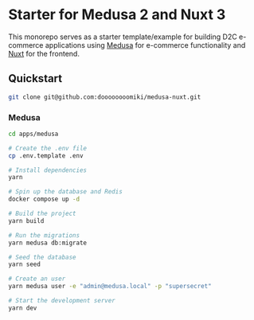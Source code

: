 # Starter for Medusa 2 and Nuxt 3

This monorepo serves as a starter template/example for building D2C e-commerce applications using [Medusa](https://medusajs.com/) for e-commerce functionality and [Nuxt](https://nuxt.com/) for the frontend.

## Quickstart

```bash
git clone git@github.com:doooooooomiki/medusa-nuxt.git
```

### Medusa

```bash
cd apps/medusa

# Create the .env file
cp .env.template .env

# Install dependencies
yarn

# Spin up the database and Redis
docker compose up -d

# Build the project
yarn build

# Run the migrations
yarn medusa db:migrate

# Seed the database
yarn seed

# Create an user
yarn medusa user -e "admin@medusa.local" -p "supersecret"

# Start the development server
yarn dev
```
